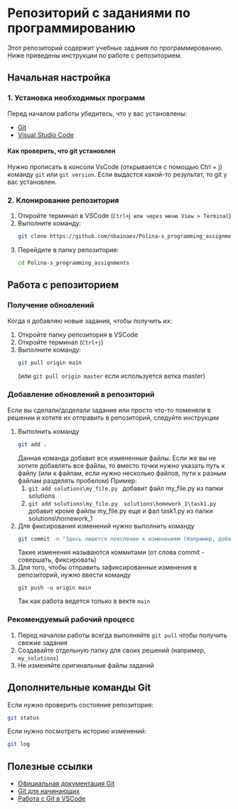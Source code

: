 # Репозиторий с заданиями по программированию

Этот репозиторий содержит учебные задания по программированию. Ниже приведены инструкции по работе с репозиторием.

## Начальная настройка

### 1. Установка необходимых программ

Перед началом работы убедитесь, что у вас установлены:
- [Git](https://git-scm.com/downloads)
- [Visual Studio Code](https://code.visualstudio.com/)
#### Как проверить, что git установлен
Нужно прописать в консоли VsCode (открывается с помощью Ctrl + j) команду ```git``` или `git version`. Если выдастся какой-то результат, то git у вас установлен.
### 2. Клонирование репозитория

1. Откройте терминал в VSCode (`Ctrl+`j` или через меню View > Terminal`)
2. Выполните команду:
   ```bash
   git clone https://github.com/nbainaev/Polina-s_programming_assignments.git
   ```
3. Перейдите в папку репозитория:
   ```bash
   cd Polina-s_programming_assignments
   ```

## Работа с репозиторием

### Получение обновлений

Когда я добавляю новые задания, чтобы получить их:

1. Откройте папку репозитория в VSCode
2. Откройте терминал (`Ctrl+j`)
3. Выполните команду:
   ```bash
   git pull origin main
   ```
   (или `git pull origin master` если используется ветка master)

### Добавление обновлений в репозиторий
Если вы сделали/доделали задание или просто что-то поменяли в решении и хотите их отправить в репозиторий,
следуйте инструкции
1. Выполнить команду
   ```bash
   git add .
   ```
   Данная команда добавит все измененные файлы.
   Если же вы не хотите добавлять все файлы, то вместо точки нужно указать путь к файлу (или к файлам,
   если нужно несколько файлов, пути к разным файлам разделять пробелом)
   Пример:
   1. ```git add solutions\my_file.py ``` добавит файл my_file.py из папки solutions
   2. ```git add solutions\my_file.py  solutions\homework_1\task1.py``` добавит кроме файлы my_file.py
      еще и фал task1.py из папки solutions\homework_1
3. Для фиксирования изменений нужно выполнить команду
   ```bash
   git commit -m "Здесь пишется поясление к изменениям (Например, добавлен файл my_file.py)"
   ```
   Такие изменения называются коммитами (от слова commit - совершать, фиксировать)
4. Для того, чтобы отправить зафиксированные изменения в репозиторий, нужно ввести команду
   ```
   git push -u origin main
   ```
   Так как работа ведется только в векте ```main```
   
### Рекомендуемый рабочий процесс

1. Перед началом работы всегда выполняйте `git pull` чтобы получить свежие задания
2. Создавайте отдельную папку для своих решений (например, `my_solutions`)
3. Не изменяйте оригинальные файлы заданий

## Дополнительные команды Git

Если нужно проверить состояние репозитория:
```bash
git status
```

Если нужно посмотреть историю изменений:
```bash
git log
```

## Полезные ссылки

- [Официальная документация Git](https://git-scm.com/doc)
- [Git для начинающих](https://githowto.com/ru)
- [Работа с Git в VSCode](https://code.visualstudio.com/docs/editor/versioncontrol)
